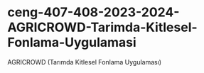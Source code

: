 # ceng-407-408-2023-2024-AGRICROWD-Tarimda-Kitlesel-Fonlama-Uygulamasi
AGRICROWD (Tarımda Kitlesel Fonlama Uygulaması)

